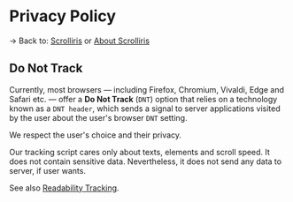 # Privacy Policy

→ Back to: [Scrolliris](https://scrolliris.com) or [About Scrolliris](
https://about.scrolliris.com/)


## Do Not Track

Currently, most browsers — including Firefox, Chromium, Vivaldi, Edge and
Safari etc. — offer a **Do Not Track** (`DNT`) option that relies on a
technology known as a `DNT header`, which sends a signal to server
applications visited by the user about the user's browser `DNT` setting.

We respect the user's choice and their privacy.

Our tracking script cares only about texts, elements and scroll speed.
It does not contain sensitive data. Nevertheless, it does not send any
data to server, if user wants.

See also [Readability Tracking](/how_it_works/tracking.html).
